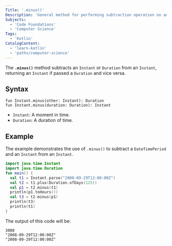 ```yaml
---
Title: '.minus()'
Description: 'General method for performing subtraction operation on an Instant.'
Subjects:
  - 'Code Foundations'
  - 'Computer Science'
Tags:
  - 'Kotlin'
CatalogContent:
  - 'learn-kotlin'
  - 'paths/computer-science'
---
```


The **`.minus()`** method subtracts an `Instant` or `Duration` from an `Instant`, returning an `Instant` if passed a `Duration` and vice versa.

## Syntax

```pseudo
fun Instant.minus(other: Instant): Duration
fun Instant.minus(duration: Duration): Instant
```

- `Instant`: A moment in time.
- `Duration`: A duration of time.

## Example

The example demonstrates the use of `.minus()` to subtract a `DateTimePeriod` and an `Instant` from an `Instant`.

```kotlin
import java.time.Instant
import java.time.Duration
fun main() {
  val t1 = Instant.parse("2008-09-29T12:00:00Z")
  val t2 = t1.plus(Duration.ofDays(125))
  val p1 = t2.minus(t1)
  println(p1.toHours())
  val t3 = t2.minus(p1)
  println(t3)
  println(t1)
}
```

The output of this code will be:

```shell
3000
"2008-09-29T12:00:00Z"
"2008-09-29T12:00:00Z"
```